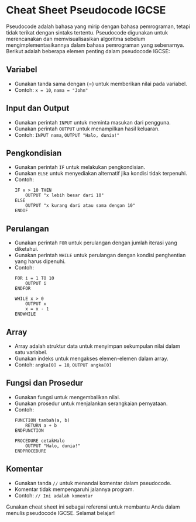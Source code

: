 # Cheat Sheet Pseudocode IGCSE

Pseudocode adalah bahasa yang mirip dengan bahasa pemrograman, tetapi tidak terikat dengan sintaks tertentu. Pseudocode digunakan untuk merencanakan dan memvisualisasikan algoritma sebelum mengimplementasikannya dalam bahasa pemrograman yang sebenarnya. Berikut adalah beberapa elemen penting dalam pseudocode IGCSE:

## Variabel

- Gunakan tanda sama dengan (=) untuk memberikan nilai pada variabel.
- Contoh: `x = 10`, `nama = "John"`

## Input dan Output

- Gunakan perintah `INPUT` untuk meminta masukan dari pengguna.
- Gunakan perintah `OUTPUT` untuk menampilkan hasil keluaran.
- Contoh: `INPUT nama`, `OUTPUT "Halo, dunia!"`

## Pengkondisian

- Gunakan perintah `IF` untuk melakukan pengkondisian.
- Gunakan `ELSE` untuk menyediakan alternatif jika kondisi tidak terpenuhi.
- Contoh:
  ```
  IF x > 10 THEN
      OUTPUT "x lebih besar dari 10"
  ELSE
      OUTPUT "x kurang dari atau sama dengan 10"
  ENDIF
  ```

## Perulangan

- Gunakan perintah `FOR` untuk perulangan dengan jumlah iterasi yang diketahui.
- Gunakan perintah `WHILE` untuk perulangan dengan kondisi penghentian yang harus dipenuhi.
- Contoh:
  ```
  FOR i = 1 TO 10
      OUTPUT i
  ENDFOR

  WHILE x > 0
      OUTPUT x
      x = x - 1
  ENDWHILE
  ```

## Array

- Array adalah struktur data untuk menyimpan sekumpulan nilai dalam satu variabel.
- Gunakan indeks untuk mengakses elemen-elemen dalam array.
- Contoh: `angka[0] = 10`, `OUTPUT angka[0]`

## Fungsi dan Prosedur

- Gunakan fungsi untuk mengembalikan nilai.
- Gunakan prosedur untuk menjalankan serangkaian pernyataan.
- Contoh:
  ```
  FUNCTION tambah(a, b)
      RETURN a + b
  ENDFUNCTION

  PROCEDURE cetakHalo
      OUTPUT "Halo, dunia!"
  ENDPROCEDURE
  ```

## Komentar

- Gunakan tanda `//` untuk menandai komentar dalam pseudocode.
- Komentar tidak mempengaruhi jalannya program.
- Contoh: `// Ini adalah komentar`

Gunakan cheat sheet ini sebagai referensi untuk membantu Anda dalam menulis pseudocode IGCSE. Selamat belajar!
